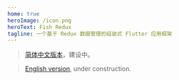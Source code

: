```yaml
---
home: true
heroImage: /icon.png
heroText: Fish Redux
tagline: 一个基于 Redux 数据管理的组装式 Flutter 应用框架
---
```


> [简体中文版本](/zh/guide/)，建设中。

> [English version](/en/guide/), under construction.